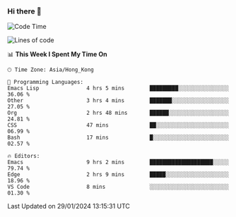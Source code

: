 ### Hi there 👋

<!--
**nicehiro/nicehiro** is a ✨ _special_ ✨ repository because its `README.md` (this file) appears on your GitHub profile.

Here are some ideas to get you started:

- 🔭 I’m currently working on ...
- 🌱 I’m currently learning ...
- 👯 I’m looking to collaborate on ...
- 🤔 I’m looking for help with ...
- 💬 Ask me about ...
- 📫 How to reach me: ...
- 😄 Pronouns: ...
- ⚡ Fun fact: ...
-->

<!--START_SECTION:waka-->
![Code Time](http://img.shields.io/badge/Code%20Time-209%20hrs%2011%20mins-blue)

![Lines of code](https://img.shields.io/badge/From%20Hello%20World%20I%27ve%20Written-2.6%20million%20lines%20of%20code-blue)

📊 **This Week I Spent My Time On** 

```text
🕑︎ Time Zone: Asia/Hong_Kong

💬 Programming Languages: 
Emacs Lisp               4 hrs 5 mins        █████████░░░░░░░░░░░░░░░░   36.06 % 
Other                    3 hrs 4 mins        ███████░░░░░░░░░░░░░░░░░░   27.05 % 
Org                      2 hrs 48 mins       ██████░░░░░░░░░░░░░░░░░░░   24.81 % 
CSS                      47 mins             ██░░░░░░░░░░░░░░░░░░░░░░░   06.99 % 
Bash                     17 mins             █░░░░░░░░░░░░░░░░░░░░░░░░   02.57 % 

🔥 Editors: 
Emacs                    9 hrs 2 mins        ████████████████████░░░░░   79.74 % 
Edge                     2 hrs 9 mins        █████░░░░░░░░░░░░░░░░░░░░   18.96 % 
VS Code                  8 mins              ░░░░░░░░░░░░░░░░░░░░░░░░░   01.30 % 
```


 Last Updated on 29/01/2024 13:15:31 UTC
<!--END_SECTION:waka-->
